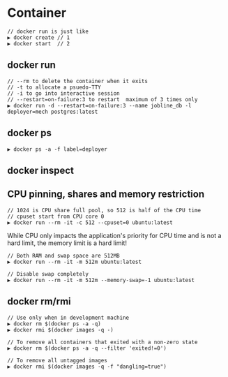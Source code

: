 # Container

```
// docker run is just like
▶ docker create // 1
▶ docker start  // 2
```

## docker run

```
// --rm to delete the container when it exits
// -t to allocate a psuedo-TTY
// -i to go into interactive session
// --restart=on-failure:3 to restart  maximum of 3 times only
▶ docker run -d --restart=on-failure:3 --name jobline_db -l deployer=mech postgres:latest
```

## docker ps

```
▶ docker ps -a -f label=deployer
```

## docker inspect

## CPU pinning, shares and memory restriction

```
// 1024 is CPU share full pool, so 512 is half of the CPU time
// cpuset start from CPU core 0
▶ docker run --rm -it -c 512 --cpuset=0 ubuntu:latest
```

While CPU only impacts the application's priority for CPU time and is not a hard limit, the memory limit is a hard limit!

```
// Both RAM and swap space are 512MB
▶ docker run --rm -it -m 512m ubuntu:latest

// Disable swap completely
▶ docker run --rm -it -m 512m --memory-swap=-1 ubuntu:latest
```

## docker rm/rmi

```
// Use only when in development machine
▶ docker rm $(docker ps -a -q)
▶ docker rmi $(docker images -q -)

// To remove all containers that exited with a non-zero state
▶ docker rm $(docker ps -a -q --filter 'exited!=0')

// To remove all untagged images
▶ docker rmi $(docker images -q -f "dangling=true")
```


